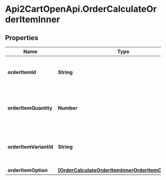 # Api2CartOpenApi.OrderCalculateOrderItemInner

## Properties

Name | Type | Description | Notes
------------ | ------------- | ------------- | -------------
**orderItemId** | **String** | Defines orders specified by order item id | 
**orderItemQuantity** | **Number** | Defines orders specified by order item quantity | 
**orderItemVariantId** | **String** | Ordered product variant. Where x is order item ID | [optional] 
**orderItemOption** | [**[OrderCalculateOrderItemInnerOrderItemOptionInner]**](OrderCalculateOrderItemInnerOrderItemOptionInner.md) |  | [optional] 


